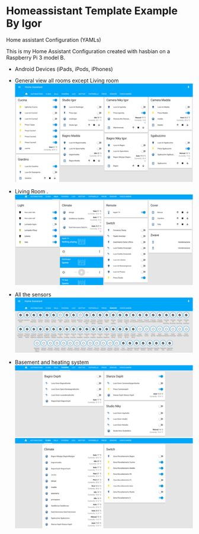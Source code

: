 # Homeassistant Template Example By Igor

Home assistant Configuration (YAMLs)

This is my Home Assistant Configuration created with hasbian on a Raspberry Pi 3 model B.


- Android Devices (iPads, iPods, iPhones)
- General view all rooms except Living room
![alt text](screenshots/generale.png "Home Main View")


- Living Room 
.   ![alt text](screenshots/sala.png "Sala View")

- All the sensors
![alt text](screenshots/sensori.png "Sensors View")

- Basement and heating system
![alt text](screenshots/taverna.png "Tavera Example")
![alt text](screenshots/termosifoni.png "Heating Example")
